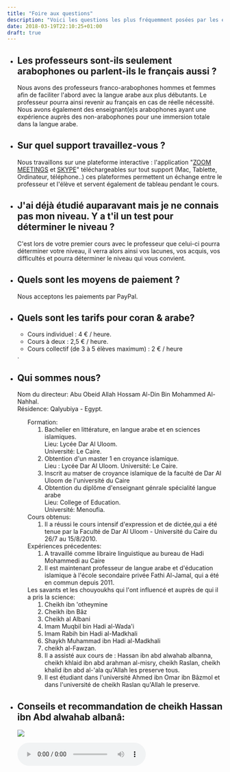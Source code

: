 ```yaml
---
title: "Foire aux questions"
description: "Voici les questions les plus fréquemment posées par les élèves."
date: 2018-03-19T22:10:25+01:00
draft: true
---
```


<ul>
    <li>
        <h2>Les professeurs sont-ils seulement arabophones ou parlent-ils le français aussi ?</h2>
        <p>Nous avons des professeurs franco-arabophones hommes et femmes afin de faciliter l'abord avec la langue arabe aux plus débutants. Le professeur pourra ainsi revenir au français en cas de réelle nécessité. Nous avons également des enseignant(e)s arabophones ayant une expérience auprès des non-arabophones pour une immersion totale dans la langue arabe.</p>
    </li>
    <li>
        <h2>Sur quel support travaillez-vous ?</h2>
        <p>Nous travaillons sur une plateforme interactive : l'application "<a href='https://zoom.us/download'>ZOOM MEETINGS</a> et <a href='https://www.skype.com/fr/get-skype/'>SKYPE</a>" téléchargeables sur tout support (Mac, Tablette, Ordinateur, téléphone..) ces plateformes permettent un échange entre le professeur et l'élève et servent également de tableau pendant le cours.</p>
    </li>
    <li>
        <h2>J'ai déjà étudié auparavant mais je ne connais pas mon niveau. Y a t'il un test pour déterminer le niveau ?</h2>
        <p>C'est lors de votre premier cours avec le professeur que celui-ci pourra déterminer votre niveau, il verra alors ainsi vos lacunes, vos acquis, vos difficultés et pourra déterminer le niveau qui vous convient.</p>
    </li>
    <li>
        <h2>Quels sont les moyens de paiement ?</h2>
        <p>Nous acceptons les paiements par PayPal.</p>
    </li>
    <li>
        <h2>Quels sont les tarifs pour coran & arabe?</h2>
        <p><ul><li>Cours individuel : 4 € / heure.</li><li>Cours à deux : 2,5 € / heure.</li><li>Cours collectif (de 3 à 5 élèves maximum) : 2 € / heure</li></ul>.</p>
    </li>
    <li>
                <h2> Qui sommes nous?</h2>
                <p> Nom du directeur: Abu Obeid Allah Hossam Al-Din Bin Mohammed Al-Nahhal.
                        <br /> Résidence: Qalyubiya - Egypt.
                        <br />
                         <ol class="e indent"> Formation:
                            <li>Bachelier en littérature, en langue arabe et en sciences islamiques.
                                <br /> Lieu: Lycée Dar Al Uloom.
                                <br />Université: Le Caire.
                            </li>
                            <li>Obtention d'un master 1 en croyance islamique.
                                <br /> Lieu : Lycée Dar Al Uloom.
                                Université: Le Caire.
                            </li>
                            <li>Inscrit au matser de croyance islamique de la faculté de Dar Al Uloom de l'université du Caire </li>
                            <li>Obtention du diplôme d'enseignant génrale spécialité langue arabe
                                <br /> Lieu: College of Education.
                                <br /> Université: Menoufia.
                            </li>
                         </ol>
                        <ol class="e indent"> Cours obtenus:
                            <li> Il a réussi le cours intensif d'expression et de dictée,qui a été tenue par la Faculté de Dar Al Uloom - Université du Caire du 26/7 au 15/8/2010.</li>
                        </ol>
                        <ol class="e indent"> Expériences précedentes:
                            <li> A travaillé comme libraire linguistique au bureau de Hadi Mohammedi au Caire </li>
                            <li> Il est maintenant professeur de langue arabe et d'éducation islamique à l'école secondaire privée Fathi Al-Jamal, qui a été en commun depuis 2011.</li>
                        </ol>
                        <ol class=" indent">
                           Les savants et les chouyoukhs qui l'ont influencé et auprès de qui il a pris la science:
                            <li>Cheikh ibn 'otheymine</li>
                            <li>Cheikh ibn Bâz</li>
                            <li>Cheikh al Albani</li>
                            <li>Imam Muqbil bin Hadi al-Wada'i</li>
                            <li>Imam Rabih bin Hadi al-Madkhali</li>
                            <li>Shaykh Muhammad ibn Hadi al-Madkhali</li>
                            <li>cheikh al-Fawzan. </li>
                            <li>Il a assisté aux cours de : Hassan ibn abd alwahab albanna, cheikh khlaid ibn abd arahman al-misry, cheikh Raslan, cheikh khalid ibn abd al-'ala qu'Allah les preserve tous.</li>
                            <li>Il est étudiant dans l'université Ahmed ibn Omar ibn Bâzmol et dans l'université de cheikh Raslan qu'Allah le preserve.</li>
                        </ol>
                    </p>
        </li>
        <li>
                <h2>Conseils et recommandation de cheikh Hassan ibn Abd alwahab albanâ:</h2>
                <p>
                    <a href="/images/tazkya.pdf" target="_blank"><img src="/images/pdfIcon.png"/></a>
                </p>
                <p>
                    <audio controls>
                      <source src="/audio/tazkya.ogg" type="audio/ogg">
                      <source src="/audio/tazkya.mp3" type="audio/mpeg">
                    Your browser does not support the audio element.
                    </audio>
                </p>
            </li>
</ul>
<style>
#faq-questions ul{
}
.indent li{
    margin-left : 40px;
}
#faq-questions ol{
    padding-left:0;
}
</style>